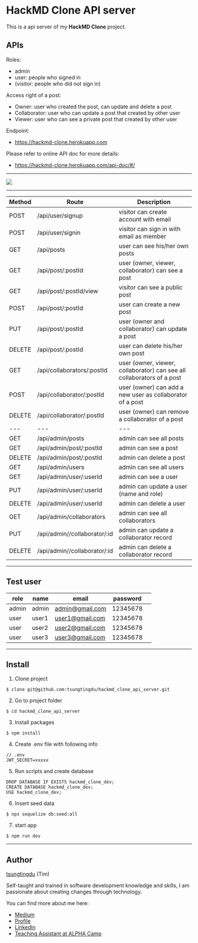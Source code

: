 # HackMD Clone API server

This is a api server of my **HackMD Clone** project.

## APIs
Roles:
* admin
* user: people who signed in
* (visitor: people who did not sign in)

Access right of a post:
* Owner: user who created the post, can update and delete a post
* Collaborator: user who can update a post that created by other user
* Viewer: user who can see a private post that created by other user

Endpoint:
* https://hackmd-clone.herokuapp.com

Please refer to online API doc for more details:
* https://hackmd-clone.herokuapp.com/api-doc/#/

***
![](https://i.imgur.com/ki2ktnU.png)
***
| Method  | Route  |  Description |
|---|---|---|
| POST  | /api/user/signup  | visitor can create account with email  |
| POST  | /api/user/signin  | visitor can sign in with email as member  |
| GET  | /api/posts  | user can see his/her own posts  |
| GET  | /api/post/:postId  | user (owner, viewer, collaborator) can see a post  |
| GET  | /api/post/:postId/view  | visitor can see a public post  |
| POST  | /api/post/:postId  | user can create a new post |
| PUT  | /api/post/:postId  | user (owner and collaborator) can update a post  |
| DELETE  | /api/post/:postId  | user can delete his/her own post  |
| GET  | /api/collaborators/:postId  | user (owner, viewer, collaborator) can see all collaborators of a post  |
| POST  | /api/collaborator/:postId  | user (owner) can add a new user as collaborator of a post |
| DELETE  | /api/collaborator/:postId  | user (owner) can remove a collaborator of a post |
|---|---|---|
| GET  | /api/admin/posts  | admin can see all posts  |
| GET  | /api/admin/post/:postId  | admin can see a post  |
| DELETE | /api/admin/post/:postId   | admin can delete a post  |
| GET  | /api/admin/users  | admin can see all users  |
| GET  | /api/admin/user/:userId  | admin can see a user|
| PUT  | /api/admin/user/:userId | admin can update a user (name and role) |
| DELETE  | /api/admin/user/:userId | admin can delete a user |
| GET  | /api/admin/collaborators  | admin can see all collaborators|
| PUT  | /api/admin//collaborator/:id | admin can update a collaborator record |
| DELETE  | /api/admin//collaborator/:id | admin can delete a collaborator record |
***

## Test user
| role  | name  | email  |  password  |   |
|---|---|---|---|---|
| admin | admin | admin@gmail.com | 12345678 |
| user | user1 | user1@gmail.com | 12345678 |
| user | user2 | user2@gmail.com | 12345678 |
| user | user3 | user3@gmail.com | 12345678 |

***
## Install

1. Clone project
```
$ clone git@github.com:tsungtingdu/hackmd_clone_api_server.git
```
2. Go to project folder
```
$ cd hackmd_clone_api_server
```
3. Install packages
```
$ npm install
```
4. Create .env file with following info
```
// .env
JWT_SECRET=xxxxx
```
5. Run scripts and create database
```
DROP DATABASE IF EXISTS hackmd_clone_dev;
CREATE DATABASE hackmd_clone_dev;
USE hackmd_clone_dev;
```
6. Insert seed data
```
$ npx sequelize db:seed:all
```
7. start app
```
$ npm run dev
```

***

## Author
[tsungtingdu](https://github.com/tsungtingdu) (Tim)

Self-taught and trained in software development knowledge and skills, I am passionate about creating changes through technology.

You can find more about me here:
* [Medium](https://medium.com/tds-note)
* [Profile](https://tsungtingdu.github.io/profile)
* [LinkedIn](https://www.linkedin.com/in/tsung-ting-tu/)
* [Teaching Assistant at ALPHA Camp](https://lighthouse.alphacamp.co/users/3247/ta_profile)
